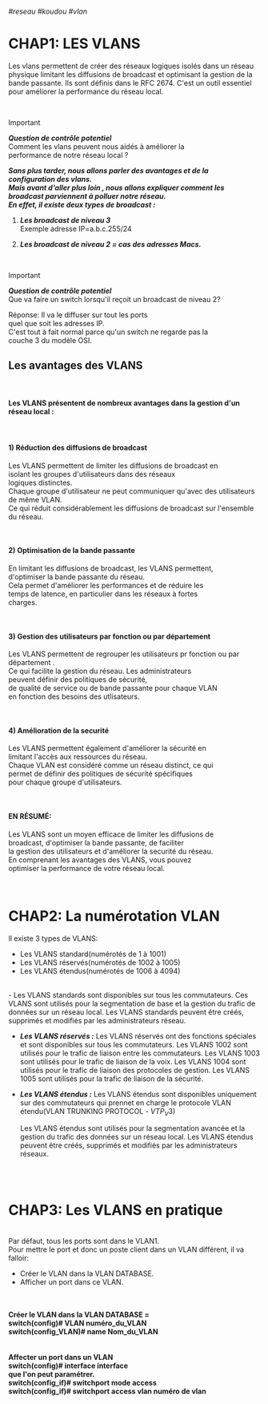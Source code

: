 ###### #reseau #koudou #vlan 

#                     CHAP1:   LES VLANS

Les vlans permettent de créer des réseaux logiques isolés dans un réseau physique limitant les diffusions de broadcast et optimisant la gestion de la bande passante.
Ils sont définis dans le RFC 2674. C'est un outil essentiel pour améliorer la performance du réseau local.

<br>

>[!IMPORTANT]
>***Question de contrôle potentiel***  
>Comment les vlans peuvent nous aidés à améliorer la  
>performance de notre réseau local ?

***Sans plus tarder, nous allons parler des avantages et de la  
configuration des vlans.  
Mais avant d'aller plus loin , nous allons expliquer comment les  
broadcast parviennent à polluer notre réseau.  
En effet, il existe deux types de broadcast :*** 

1) ***Les broadcast de niveau 3***  
   Exemple adresse IP=a.b.c.255/24  
  
2) ***Les broadcast de niveau 2 = cas des adresses Macs.***
<br>

>[!IMPORTANT]
>***Question de contrôle potentiel***  
>Que va faire un switch lorsqu'il reçoit un broadcast de niveau
>2?  
>  
> 
>Réponse: Il va le diffuser sur tout les ports  
>quel que soit les adresses IP.  
>C'est tout à fait normal parce qu'un switch ne regarde pas la  
>couche 3 du modèle OSI.


## Les avantages des VLANS 

<br>

#### Les VLANS présentent de nombreux avantages dans la gestion d'un réseau local :

<br>

#### 1) Réduction des diffusions de broadcast
Les VLANS permettent de limiter les diffusions de broadcast en  
isolant les groupes d'utilisateurs dans des réseaux  
logiques distinctes.  
Chaque groupe d'utilisateur ne peut communiquer qu'avec des utilisateurs de même VLAN.  
Ce qui réduit considérablement les diffusions de broadcast sur l'ensemble du réseau. 

<br>

#### 2) Optimisation de la bande passante 
En limitant les diffusions de broadcast, les VLANS permettent,  
d'optimiser la bande passante du réseau.  
Cela permet d'améliorer les performances et de réduire les  
temps de latence, en particulier dans les réseaux à fortes  
charges.

<br>

#### 3) Gestion des utilisateurs par fonction ou par département
Les VLANS permettent de regrouper les utilisateurs pr fonction ou par département .  
Ce qui facilite la gestion du réseau. Les administrateurs  
peuvent définir des politiques de sécurité,  
de qualité de service ou de bande passante pour chaque VLAN  
en fonction des besoins des utlisateurs.

<br>

#### 4) Amélioration de la securité 
Les VLANS permettent également d'améliorer la sécurité en  
limitant l'accès aux ressources du réseau.  
Chaque VLAN est considéré comme un réseau distinct, ce qui  
permet de définir des politiques de sécurité spécifiques   
pour chaque groupe d'utilisateurs.

<br>

#### EN RÉSUMÉ:

Les VLANS sont un moyen efficace de limiter les diffusions de  
broadcast, d'optimiser la bande passante, de faciliter  
la gestion des utilisateurs et d'améliorer la securité du réseau.  
En comprenant les avantages des VLANS, vous pouvez  
optimiser la performance de votre réseau local.

<br>

# CHAP2: La numérotation VLAN

Il existe 3 types de VLANS:
- Les VLANS standard(numérotés de 1 à 1001)
- Les VLANS réservés(numérotés de 1002 à 1005)
- Les VLANS étendus(numérotés de 1006 à 4094)
<br>
- Les VLANS standards sont disponibles sur tous les commutateurs. Ces VLANS  sont utilisés pour la segmentation de base et la gestion du trafic de données sur un réseau local.
  Les VLANS standards peuvent être créés, supprimés et modifiés par les administrateurs réseau.
<br>

- ***Les VLANS réservés :***
  Les VLANS réservés ont des fonctions spéciales et sont disponibles sur tous les commutateurs.
  Les VLANS 1002 sont utilisés pour le trafic de liaison entre les commutateurs.
  Les VLANS 1003 sont utilisés pour le trafic de liaison de la voix.
  Les VLANS 1004 sont utilisés pour le trafic de liaison des protocoles de gestion.
  Les VLANS 1005 sont utilisés pour la trafic de liaison de la sécurité.
  <br>
  
- ***Les VLANS étendus :***
  Les VLANS étendus sont disponibles uniquement sur des commutateurs qui prennet en charge le protocole VLAN étendu(VLAN TRUNKING PROTOCOL - $VTP_V3$)
  
  Les VLANS étendus sont utilisés pour la segmentation avancée et la gestion du trafic des données sur un réseau local.
  Les VLANS étendus peuvent être créés, supprimés et modifiés par les administrateurs réseaux.

<br>
<br>

# CHAP3: Les VLANS en pratique

<br>
Par défaut, tous les ports sont dans le VLAN1.
<br>
Pour mettre le port et donc un poste client dans un VLAN
différent, il va falloir:

- Créer le VLAN dans la VLAN DATABASE.
- Afficher un port dans ce VLAN.

<br>
<br>
<strong>Créer le VLAN dans la VLAN DATABASE = <br>
switch(config)# VLAN numéro_du_VLAN <br>
switch(config_VLAN)# name Nom_du_VLAN <br>
<br><br>
Affecter un port dans un VLAN  <br>
switch(config)# interface interface <br>
que l'on peut paramétrer. <br>
switch(config_if)# switchport mode access <br>
switch(config_if)# switchport access vlan numéro de vlan
</strong>




